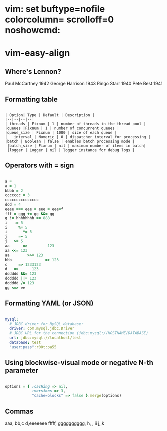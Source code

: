 # vim: set buftype=nofile colorcolumn= scrolloff=0 noshowcmd:

vim-easy-align
==============

Where's Lennon?
---------------

Paul McCartney 1942
George Harrison 1943
Ringo Starr 1940
Pete Best 1941


Formatting table
----------------
```

| Option| Type | Default | Description |
|--|--|--|--|
| threads | Fixnum | 1 | number of threads in the thread pool |
|queues |Fixnum | 1 | number of concurrent queues |
|queue_size | Fixnum | 1000 | size of each queue |
|   interval | Numeric | 0 | dispatcher interval for processing |
|batch | Boolean | false | enables batch processing mode |
 |batch_size | Fixnum | nil | maximum number of items in batch|
 |logger | Logger | nil | logger instance for debug logs |

```
Operators with = sign
---------------------
```ruby

a =
a = 1
bbbb = 2
ccccccc = 3
ccccccccccccccc
ddd = 4
eeee === eee = eee = eee=f
fff = ggg += gg &&= gg
g != hhhhhhhh == 888
i   := 5
i     %= 5
i       *= 5
j     =~ 5
j   >= 5
aa      =>         123
aa <<= 123
aa        >>= 123
bbb               => 123
c     => 1233123
d   =>      123
dddddd &&= 123
dddddd ||= 123
dddddd /= 123
gg <=> ee

```
Formatting YAML (or JSON)
-------------------------
```yaml

mysql:
  # JDBC driver for MySQL database:
  driver: com.mysql.jdbc.Driver
  # JDBC URL for the connection (jdbc:mysql://HOSTNAME/DATABASE)
  url: jdbc:mysql://localhost/test
  database: test
  "user:pass":r00t:pa55

```
Using blockwise-visual mode or negative N-th parameter
------------------------------------------------------
```ruby

options = { :caching => nil,
            :versions => 3,
            "cache=blocks" => false }.merge(options)

```
Commas
------

aaa,   bb,c
d,eeeeeee
fffff, gggggggggg,
h, ,           ii
j,,k


